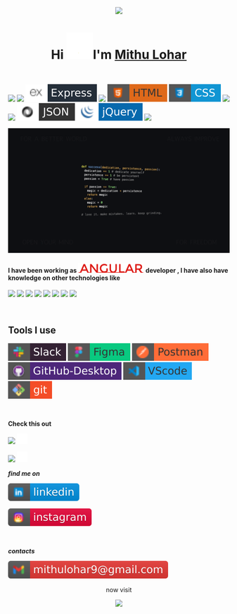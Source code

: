 <p align="center">
  <img src="https://media2.giphy.com/media/z2KbVZxKCHxxIDhnsQ/200w.webp?cid=ecf05e4730zqdxnwlva926d59215rtgsusqumlgcpcd2hoev&rid=200w.webp&ct=g"/>
</p>


  <h1 align="center"> Hi <img src="https://github.com/Kathryn-Jie/Kathryn-Jie/blob/main/wave.gif" width="60px"/>I'm <a href="https://github.com/MithuLohar">Mithu Lohar</a></h1>


<Br>
  

  <p>
  <img src="https://badges.aleen42.com/src/angular_flat_square_dfc.svg"/> <img src="https://badges.aleen42.com/src/node_flat_square_dfc.svg"/> <img src="https://github.com/MithuLohar/readme-resources/blob/main/images-svg/expressbadge.svg"/>  <img src="https://badges.aleen42.com/src/npm_flat_square_dfc.svg"/>  <img src="https://github.com/MithuLohar/readme-resources/blob/main/images-svg/htmlbadge.svg"/> <img src="https://github.com/MithuLohar/readme-resources/blob/main/images-svg/cssbadge.svg"/> <img src="https://badges.aleen42.com/src/javascript_flat_square_dfc.svg"/> <img src="https://badges.aleen42.com/src/typescript_flat_square_dfc.svg"> <img src="https://github.com/MithuLohar/readme-resources/blob/main/images-svg/jsonbadge.svg"/> <img src="https://github.com/MithuLohar/readme-resources/blob/main/images-svg/jquerybadge.svg"/> <img src="https://badges.aleen42.com/src/react_flat_square.svg"/> 
 <p align="center"> <img src="https://github.com/MithuLohar/readme-resources/blob/main/images-svg/4108586.png"/></P>
</p>
 
 

  
  
<h4>I have been working as <a href="https://angular.io/"><img src="https://github.com/MithuLohar/readme-resources/blob/main/images-svg/ANGULAR.svg" /></a> developer  , I have also have knowledge on other technologies like </h4>


<img src="https://img.shields.io/badge/-python-ffdb4e?style=for-the-badge&logo=python"/> <img src="https://img.shields.io/badge/-django-0c4b33?style=for-the-badge&logo=django"/> <img src="https://img.shields.io/badge/-svelte-ffffff?style=for-the-badge&logo=svelte"/> <img src="https://img.shields.io/badge/-firebase-051e34?style=for-the-badge&logo=firebase"/> <img src="https://img.shields.io/badge/-webpack-2b3a42?style=for-the-badge&logo=webpack"/> <img src="https://img.shields.io/badge/-scss-f8f9fa?style=for-the-badge&logo=sass"/> <img src="https://img.shields.io/badge/-pwa-6600ed?style=for-the-badge&logo=pwa"> <img src="https://img.shields.io/badge/-next.js-000000?style=for-the-badge&logo=nextdotjs">  

<br/>


   
  
  

<h2>Tools I use</h2>

<img src="https://github.com/MithuLohar/readme-resources/blob/main/images-svg/slackbadge.svg"/> <img src="https://github.com/MithuLohar/readme-resources/blob/main/images-svg/figmabadge.svg"/> <img src="https://github.com/MithuLohar/readme-resources/blob/main/images-svg/postmanbadge.svg"/> <img src="https://github.com/MithuLohar/readme-resources/blob/main/images-svg/githubdesktopbadge.svg"/> <img src="https://github.com/MithuLohar/readme-resources/blob/main/images-svg/vscode4badge.svg"/> <img src="https://github.com/MithuLohar/readme-resources/blob/main/images-svg/gitbash.svg"/>  

 <p>&nbsp;</p>


**Check this out**
  
[<img src="https://img.shields.io/badge/-parallex--effect-orange?style=flat"/>](https://mithulohar.github.io/parallax-deployed/) <img src="https://github.com/MithuLohar/readme-resources/blob/main/images-svg/link(2).svg"/>

 [<img src="https://img.shields.io/badge/-lazy%20load%20component-orange?style=flat"/>](https://city-quiz-f793c.web.app/) <img src="https://github.com/MithuLohar/readme-resources/blob/main/images-svg/link(2).svg"/>



***find me on*** 
  
[![alt-text](https://github.com/MithuLohar/readme-resources/blob/main/images-svg/linkedbadge.svg)](https://www.linkedin.com/in/mithu-lohar-69a95717a) 
  
[![alt-text](https://github.com/MithuLohar/readme-resources/blob/main/images-svg/instagrambadge.svg)](https://www.instagram.com/mithulohar/)
 <p>&nbsp;</p>
 
 ***contacts*** 
  
<img src="https://github.com/MithuLohar/readme-resources/blob/main/images-svg/output.svg"/>



<p align="center">  now visit  <p align="center"> <a href="https://gitlab.com/MithuLohar"><img src="https://badges.aleen42.com/src/gitlab_dfc.svg"/></a> </P>    </p>

  
  
  
 
  
  
  







